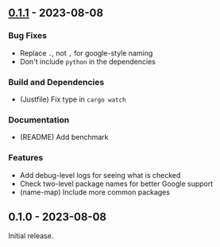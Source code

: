 ## [0.1.1] - 2023-08-08

### Bug Fixes
- Replace `.`, not `,` for google-style naming
- Don't include `python` in the dependencies

### Build and Dependencies
- (Justfile) Fix type in `cargo watch`

### Documentation
- (README) Add benchmark

### Features
- Add debug-level logs for seeing what is checked
- Check two-level package names for better Google support
- (name-map) Include more common packages

[0.1.1]: https://github.com/lukehsiao/git-stats/compare/v0.1.0...v0.1.1

## 0.1.0 - 2023-08-08

Initial release.
